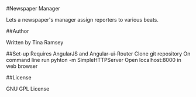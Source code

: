 #Newspaper Manager

Lets a newspaper's manager assign reporters to various beats.

##Author

Written by Tina Ramsey

##Set-up
Requires AngularJS and Angular-ui-Router
Clone git repository
On command line run pyhton -m SimpleHTTPServer
Open localhost:8000 in web browser

##License

GNU GPL License
 
